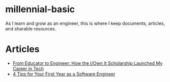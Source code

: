 # millennial-basic
As I learn and grow as an engineer, this is where I keep documents, articles, and sharable resources. 

# Articles 
- [From Educator to Engineer: How the I/Own It Scholarship Launched My Career in Tech](https://millennialbasic.com/from-educator-to-engineer-how-the-i-own-it-scholarship-launched-my-career-in-tech/)
- [4 Tips for Your First Year as a Software Engineer](https://millennialbasic.com/4-tips-for-your-first-year-as-a-software-engineer/)
